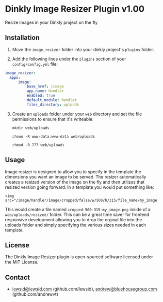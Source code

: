 Dinkly Image Resizer Plugin v1.00
=================================

Resize images in your Dinkly project on the fly


Installation
------------

  1. Move the `image_resizer` folder into your dinkly project's `plugins` folder.

  2. Add the following lines under the `plugins` section of your `config/config.yml` file:

  ```yaml
  image_resizer:
    apps:
        image:
            base_href: /image        
            app_name: Handler
            enabled: true
            default_module: handler
            files_directory: uploads
  ```

  3. Create an `uploads` folder under your `web` directory and set the file permissions to ensure that it's writeable:

     `mkdir web/uploads`

     `chown -R www-data:www-data web/uploads`

     `chmod -R 777 web/uploads`


Usage
-----

Image resizer is designed to allow you to specify in the template the dimensions you want an image to be served. The resizer automatically creates a resized version of the image on the fly and then utilizes that resized version going forward. In a template you would put something like:

```
<img src="/image/handler/image/cropped/false/w/500/h/315/file_name/my_image.png">
```

This would create a file named `cropped-500-315-my_image.png` inside of a `web/uploads/resized/` folder.  This can be a great time saver for frontend responsive development allowing you to drop the orginal file into the uploads folder and simply specifying the various sizes needed in each template.


License
-------

The Dinkly Image Resizer plugin is open-sourced software licensed under the MIT License.


Contact
-------

  - lewsid@lewsid.com (github.com/lewsid), andrew@bluehousegroup.com (github.com/andrewvt)
